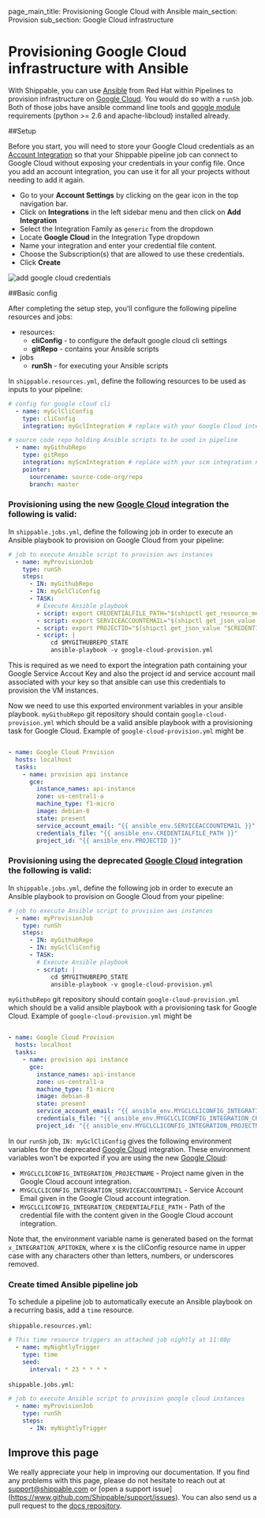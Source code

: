 page_main_title: Provisioning Google Cloud with Ansible
main_section: Provision
sub_section: Google Cloud infrastructure

# Provisioning Google Cloud infrastructure with Ansible

With Shippable, you can use [Ansible](https://www.ansible.com/) from Red Hat within Pipelines to provision
infrastructure on [Google Cloud](https://cloud.google.com/). You would do so with a
`runSh` job. Both of those jobs have ansible command line tools and [google module](http://docs.ansible.com/ansible/list_of_cloud_modules.html#google) requirements (python >= 2.6 and apache-libcloud) installed already.

##Setup

Before you start, you will need to store your Google Cloud credentials as an [Account
Integration](/platform/management/integrations#add-integration) so that your Shippable pipeline job can connect to Google Cloud without exposing your credentials in your config file. Once you add an account integration, you can use it for all your projects without needing to add it again.

-  Go to your **Account Settings** by clicking on the gear icon in the top
navigation bar.
-  Click on **Integrations** in the left sidebar menu and then click on **Add
Integration**
- Select the Integration Family as `generic` from the dropdown
-  Locate **Google Cloud** in the Integration Type dropdown
-  Name your integration and enter your credential file content.
-  Choose the Subscription(s) that are allowed to use these credentials.
-  Click **Create**

<img src="../../images/provision/google-cloud-integration.png" alt="add
google cloud credentials">

##Basic config

After completing the setup step, you'll configure the following pipeline
resources and jobs:

-  resources:
    *  **cliConfig** - to configure the default google cloud cli settings
    *  **gitRepo** - contains your Ansible scripts
-  jobs
    *  **runSh** - for executing your Ansible scripts

In `shippable.resources.yml`, define the following resources to be used as
inputs to your pipeline:

```yaml
# config for google cloud cli
  - name: myGclCliConfig
    type: cliConfig
    integration: myGclIntegration # replace with your Google Cloud integration name

# source code repo holding Ansible scripts to be used in pipeline
  - name: myGithubRepo
    type: gitRepo
    integration: myScmIntegration # replace with your scm integration name
    pointer:
      sourcename: source-code-org/repo
      branch: master
```

### Provisioning using the new [Google Cloud](/platform/integration/gcloudKey) integration the following is valid:
In `shippable.jobs.yml`, define the following job in order to execute
an Ansible playbook to provision on Google Cloud from your pipeline:

```yaml
# job to execute Ansible script to provision aws instances
  - name: myProvisionJob
    type: runSh
    steps:
      - IN: myGithubRepo
      - IN: myGclCliConfig
      - TASK:
        # Execute Ansible playbook
        - script: export CREDENTIALFILE_PATH="$(shipctl get_resource_meta "$MYGCLCLICONFIG_NAME")/key.json"
        - script: export SERVICEACCOUNTEMAIL="$(shipctl get_json_value "$CREDENTIALFILE_PATH" "client_email")"
        - script: export PROJECTID="$(shipctl get_json_value "$CREDENTIALFILE_PATH" "project_id")"
        - script: |
            cd $MYGITHUBREPO_STATE
            ansible-playbook -v google-cloud-provision.yml
```

This is required as we need to export the integration path containing your Google Service Accout Key and also the project id and service account mail associated with your key so that ansible can use this credentials to provision the VM instances.

Now we need to use this exported environment variables in your ansible playbook.
`myGithubRepo` git repository should contain `google-cloud-provision.yml` which should be a valid ansible playbook with a provisioning task for Google Cloud. Example of `google-cloud-provision.yml` might be

```yaml

- name: Google Cloud Provision
  hosts: localhost
  tasks:
    - name: provision api instance
      gce:
        instance_names: api-instance
        zone: us-central1-a
        machine_type: f1-micro
        image: debian-8
        state: present
        service_account_email: "{{ ansible_env.SERVICEACCOUNTEMAIL }}"
        credentials_file: "{{ ansible_env.CREDENTIALFILE_PATH }}"
        project_id: "{{ ansible_env.PROJECTID }}"
```

### Provisioning using the deprecated [Google Cloud](/platform/integration/gce) integration the following is valid:
In `shippable.jobs.yml`, define the following job in order to execute
an Ansible playbook to provision on Google Cloud from your pipeline:

```yaml
# job to execute Ansible script to provision aws instances
  - name: myProvisionJob
    type: runSh
    steps:
      - IN: myGithubRepo
      - IN: myGclCliConfig
      - TASK:
        # Execute Ansible playbook
        - script: |
            cd $MYGITHUBREPO_STATE  
            ansible-playbook -v google-cloud-provision.yml
```

`myGithubRepo` git repository should contain `google-cloud-provision.yml` which should be a valid ansible playbook with a provisioning task for Google Cloud. Example of `google-cloud-provision.yml` might be

```yaml

- name: Google Cloud Provision
  hosts: localhost
  tasks:
    - name: provision api instance
      gce:
        instance_names: api-instance
        zone: us-central1-a
        machine_type: f1-micro
        image: debian-8
        state: present
        service_account_email: "{{ ansible_env.MYGCLCLICONFIG_INTEGRATION_SERVICEACCOUNTEMAIL }}"
        credentials_file: "{{ ansible_env.MYGCLCLICONFIG_INTEGRATION_CREDENTIALFILE_PATH }}"
        project_id: "{{ ansible_env.MYGCLCLICONFIG_INTEGRATION_PROJECTNAME }}"
```


In our `runSh` job, `IN: myGclCliConfig` gives the following environment variables for the deprecated [Google Cloud](/platform/integration/gce) integration. These environment variables won't be exported if you are using the new [Google Cloud](/platform/integration/gcloudKey):

  - `MYGCLCLICONFIG_INTEGRATION_PROJECTNAME` - Project name given in the Google Cloud account integration.
  - `MYGCLCLICONFIG_INTEGRATION_SERVICEACCOUNTEMAIL` - Service Account Email given in the Google Cloud account integration.
  - `MYGCLCLICONFIG_INTEGRATION_CREDENTIALFILE_PATH` - Path of the credential file with the content given in the Google Cloud account integration.

Note that, the environment variable name is generated based on the format `x_INTEGRATION_APITOKEN`, where x is the cliConfig resource name in upper case with any characters other than letters, numbers, or underscores removed.

### Create timed Ansible pipeline job
To schedule a pipeline job to automatically execute an Ansible playbook on a
recurring basis, add a `time` resource.

`shippable.resources.yml`:
```yaml
# This time resource triggers an attached job nightly at 11:00p
  - name: myNightlyTrigger
    type: time
    seed:
      interval: * 23 * * * *
```

`shippable.jobs.yml`:
```yaml
# job to execute Ansible script to provision google cloud instances
  - name: myProvisionJob
    type: runSh
    steps:
      - IN: myNightlyTrigger
```

## Improve this page

We really appreciate your help in improving our documentation. If you find any
problems with this page, please do not hesitate to reach out at
[support@shippable.com](mailto:support@shippable.com) or [open a support issue]
(https://www.github.com/Shippable/support/issues). You can also send us a pull
request to the [docs repository](https://www.github.com/Shippable/docs).

